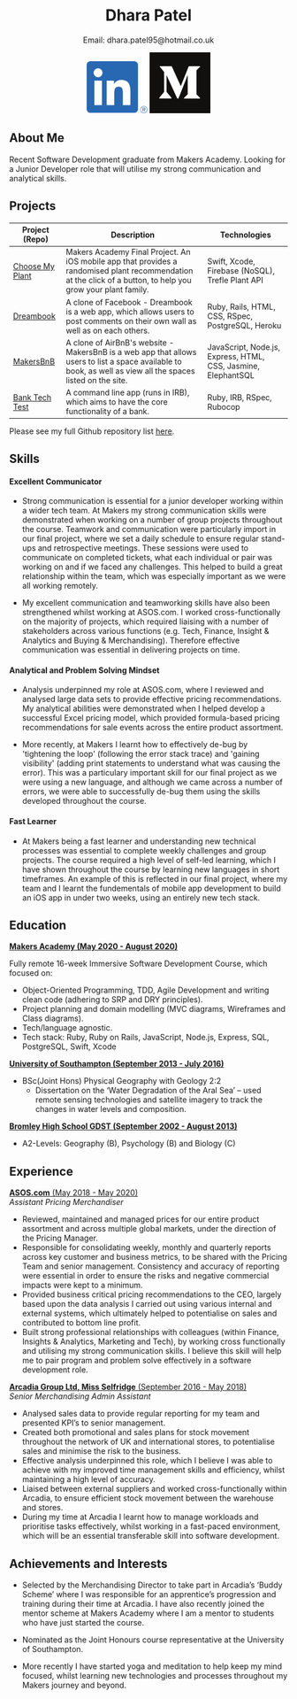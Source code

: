 <div align="center">
  <h1>Dhara Patel</h1>
  Email: dhara.patel95@hotmail.co.uk 

  <a href="www.linkedin.com/in/dhara-patel95"><img src="images/linkedin_logo.png" width="110" alt="LinkedIn"></a>
  <a href="https://medium.com/@dhara.patel95"><img src="images/Medium_image.png" width="110" alt="Medium" ></a>
</div>

## About Me

Recent Software Development graduate from Makers Academy. Looking for a Junior Developer role that will utilise my strong communication and analytical skills.


## Projects

| Project (Repo) | Description   | Technologies    |
| -------------  | ------------- | ------------- |
| [Choose My Plant](https://github.com/Dhara-95/FinalProject_CMP) | Makers Academy Final Project. An iOS mobile app that provides a randomised plant recommendation at the click of a button, to help you grow your plant family. | Swift, Xcode, Firebase (NoSQL), Trefle Plant API |
| [Dreambook](https://github.com/Dhara-95/acebook-dreambook-2020) | A clone of Facebook - Dreambook is a web app, which allows users to post comments on their own wall as well as on each others. | Ruby, Rails, HTML, CSS, RSpec, PostgreSQL, Heroku |
| [MakersBnB](https://github.com/Dhara-95/Makersbnb) | A clone of AirBnB's website - MakersBnB is a web app that allows users to list a space available to book, as well as view all the spaces listed on the site. | JavaScript, Node.js, Express, HTML, CSS, Jasmine, ElephantSQL |
| [Bank Tech Test](https://github.com/Dhara-95/bank_tech_test) | A command line app (runs in IRB), which aims to have the core functionality of a bank. | Ruby, IRB, RSpec, Rubocop |

Please see my full Github repository list [here](https://github.com/Dhara-95?tab=repositories).


## Skills

#### Excellent Communicator

- Strong communication is essential for a junior developer working within a wider tech team. At Makers my strong communication skills were demonstrated when working on a number of group projects throughout the course. Teamwork and communication were particularly import in our final project, where we set a daily schedule to ensure regular stand-ups and retrospective meetings. These sessions were used to communicate on completed tickets, what each individual or pair was working on and if we faced any challenges. This helped to build a great relationship within the team, which was especially important as we were all working remotely. 

- My excellent communication and teamworking skills have also been strengthened whilst working at ASOS.com. I worked cross-functionally on the majority of projects, which required liaising with a number of stakeholders across various functions (e.g. Tech, Finance, Insight & Analytics and Buying & Merchandising). Therefore effective communication was essential in delivering projects on time. 

#### Analytical and Problem Solving Mindset

- Analysis underpinned my role at ASOS.com, where I reviewed and analysed large data sets to provide effective pricing recommendations. My analytical abilities were demonstrated when I helped develop a successful Excel pricing model, which provided formula-based pricing recommendations for sale events across the entire product assortment. 

- More recently, at Makers I learnt how to effectively de-bug by 'tightening the loop' (following the error stack trace) and 'gaining visibility' (adding print statements to understand what was causing the error). This was a particulary important skill for our final project as we were using a new language, and although we came across a number of errors, we were able to successfully de-bug them using the skills developed throughout the course. 

#### Fast Learner 

-  At Makers being a fast learner and understanding new technical processes was essential to complete weekly challenges and group projects. The course required a high level of self-led learning, which I have shown throughout the course by learning new languages in short timeframes. An example of this is reflected in our final project, where my team and I learnt the fundementals of mobile app development to build an iOS app in under two weeks, using an entirely new tech stack.


## Education

[**Makers Academy (May 2020 - August 2020)**](https://makers.tech/)

Fully remote 16-week Immersive Software Development Course, which focused on:
- Object-Oriented Programming, TDD, Agile Development and writing clean code (adhering to SRP and DRY principles).
- Project planning and domain modelling (MVC diagrams, Wireframes and Class diagrams).
- Tech/language agnostic.
- Tech stack: Ruby, Ruby on Rails, JavaScript, Node.js, Express, SQL, PostgreSQL, Swift, Xcode

[**University of Southampton (September 2013 - July 2016)**](https://www.southampton.ac.uk/)

- BSc(Joint Hons) Physical Geography with Geology 2:2
  - Dissertation on the ‘Water Degradation of the Aral Sea’ – used remote sensing technologies and satellite imagery to track the changes in water levels and composition.

[**Bromley High School GDST (September 2002 - August 2013)**](https://www.bromleyhigh.gdst.net/)

- A2-Levels: Geography (B), Psychology (B) and Biology (C)

## Experience

[**ASOS.com** (May 2018 - May 2020)](https://www.asosplc.com/)    
*Assistant Pricing Merchandiser*  
- Reviewed, maintained and managed prices for our entire product assortment and across multiple global markets, under the direction of the Pricing Manager. 
- Responsible for consolidating weekly, monthly and quarterly reports across key customer and business metrics, to be shared with the Pricing Team and senior management. Consistency and accuracy of reporting were essential in order to ensure the risks and negative commercial impacts were kept to a minimum.  
- Provided business critical pricing recommendations to the CEO, largely based upon the data analysis I carried out using various internal and external systems, which ultimately helped to potentialise on sales and contributed to bottom line profit. 
- Built strong professional relationships with colleagues (within Finance, Insights & Analytics, Marketing and Tech), by working cross functionally and utilising my strong communication skills. I believe this skill will help me to pair program and problem solve effectively in a software development role.

[**Arcadia Group Ltd, Miss Selfridge** (September 2016 - May 2018)](https://www.arcadiagroup.co.uk/)   
*Senior Merchandising Admin Assistant*  
- Analysed sales data to provide regular reporting for my team and presented KPI’s to senior management. 
- Created both promotional and sales plans for stock movement throughout the network of UK and international stores, to potentialise sales and minimise the risk to the business.
- Effective analysis underpinned this role, which I believe I was able to achieve with my improved time management skills and efficiency, whilst maintaining a high level of accuracy.
- Liaised between external suppliers and worked cross-functionally within Arcadia, to ensure efficient stock movement between the warehouse and stores.
- During my time at Arcadia I learnt how to manage workloads and prioritise tasks effectively, whilst working in a fast-paced environment, which will be an essential transferable skill into software development.

## Achievements and Interests

- Selected by the Merchandising Director to take part in Arcadia’s ‘Buddy Scheme’ where I was responsible for an apprentice’s progression and training during their time at Arcadia. I have also recently joined the mentor scheme at Makers Academy where I am a mentor to students who have just started the course. 

- Nominated as the Joint Honours course representative at the University of Southampton.

- More recently I have started yoga and meditation to help keep my mind focused, whilst learning new technologies and processes throughout my Makers journey and beyond.

